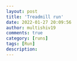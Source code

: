 ```yaml
---
layout: post
title: 'Treadmill run'
date: 2022-01-27 20:09:56
author: multishiv19
comments: true
category: [runs]
tags: [Run]
description: 
---
```


<div width='100%' class='strava-embed-placeholder' data-embed-type='activity' data-embed-id='6588165420'></div>
<script src='https://strava-embeds.com/embed.js'></script>

